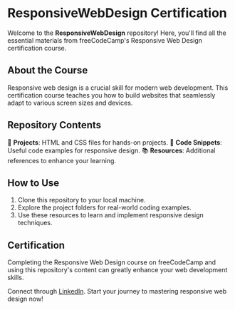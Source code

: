 # ResponsiveWebDesign Certification

Welcome to the **ResponsiveWebDesign** repository! Here, you'll find all the essential materials from freeCodeCamp's Responsive Web Design certification course.

## About the Course

Responsive web design is a crucial skill for modern web development. This certification course teaches you how to build websites that seamlessly adapt to various screen sizes and devices.

## Repository Contents

📁 **Projects**: HTML and CSS files for hands-on projects.
📄 **Code Snippets**: Useful code examples for responsive design.
📚 **Resources**: Additional references to enhance your learning.

## How to Use

1. Clone this repository to your local machine.
2. Explore the project folders for real-world coding examples.
3. Use these resources to learn and implement responsive design techniques.

## Certification

Completing the Responsive Web Design course on freeCodeCamp and using this repository's content can greatly enhance your web development skills.

Connect through [LinkedIn](https://www.linkedin.com/in/apo-orv/). Start your journey to mastering responsive web design now!
